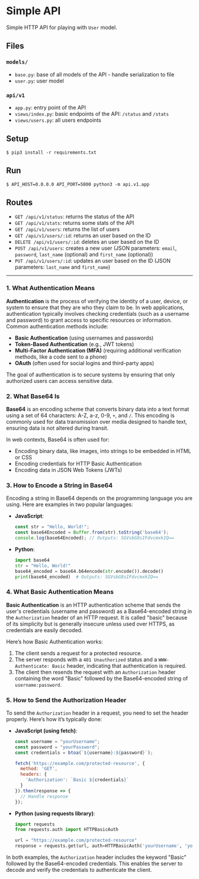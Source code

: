 # Simple API

Simple HTTP API for playing with `User` model.


## Files

### `models/`

- `base.py`: base of all models of the API - handle serialization to file
- `user.py`: user model

### `api/v1`

- `app.py`: entry point of the API
- `views/index.py`: basic endpoints of the API: `/status` and `/stats`
- `views/users.py`: all users endpoints


## Setup

```
$ pip3 install -r requirements.txt
```


## Run

```
$ API_HOST=0.0.0.0 API_PORT=5000 python3 -m api.v1.app
```


## Routes

- `GET /api/v1/status`: returns the status of the API
- `GET /api/v1/stats`: returns some stats of the API
- `GET /api/v1/users`: returns the list of users
- `GET /api/v1/users/:id`: returns an user based on the ID
- `DELETE /api/v1/users/:id`: deletes an user based on the ID
- `POST /api/v1/users`: creates a new user (JSON parameters: `email`, `password`, `last_name` (optional) and `first_name` (optional))
- `PUT /api/v1/users/:id`: updates an user based on the ID (JSON parameters: `last_name` and `first_name`)


----------------------------------------------------------------

### 1. What Authentication Means
**Authentication** is the process of verifying the identity of a user, device, or system to ensure that they are who they claim to be. In web applications, authentication typically involves checking credentials (such as a username and password) to grant access to specific resources or information. Common authentication methods include:

- **Basic Authentication** (using usernames and passwords)
- **Token-Based Authentication** (e.g., JWT tokens)
- **Multi-Factor Authentication (MFA)** (requiring additional verification methods, like a code sent to a phone)
- **OAuth** (often used for social logins and third-party apps)

The goal of authentication is to secure systems by ensuring that only authorized users can access sensitive data.

### 2. What Base64 Is
**Base64** is an encoding scheme that converts binary data into a text format using a set of 64 characters: A-Z, a-z, 0-9, `+`, and `/`. This encoding is commonly used for data transmission over media designed to handle text, ensuring data is not altered during transit.

In web contexts, Base64 is often used for:
- Encoding binary data, like images, into strings to be embedded in HTML or CSS
- Encoding credentials for HTTP Basic Authentication
- Encoding data in JSON Web Tokens (JWTs)

### 3. How to Encode a String in Base64
Encoding a string in Base64 depends on the programming language you are using. Here are examples in two popular languages:

- **JavaScript**:
  ```js
  const str = "Hello, World!";
  const base64Encoded = Buffer.from(str).toString('base64');
  console.log(base64Encoded); // Outputs: SGVsbG8sIFdvcmxkIQ==
  ```

- **Python**:
  ```python
  import base64
  str = "Hello, World!"
  base64_encoded = base64.b64encode(str.encode()).decode()
  print(base64_encoded)  # Outputs: SGVsbG8sIFdvcmxkIQ==
  ```

### 4. What Basic Authentication Means
**Basic Authentication** is an HTTP authentication scheme that sends the user's credentials (username and password) as a Base64-encoded string in the `Authorization` header of an HTTP request. It is called "basic" because of its simplicity but is generally insecure unless used over HTTPS, as credentials are easily decoded.

Here’s how Basic Authentication works:
1. The client sends a request for a protected resource.
2. The server responds with a `401 Unauthorized` status and a `WWW-Authenticate: Basic` header, indicating that authentication is required.
3. The client then resends the request with an `Authorization` header containing the word "Basic" followed by the Base64-encoded string of `username:password`.

### 5. How to Send the Authorization Header
To send the `Authorization` header in a request, you need to set the header properly. Here’s how it’s typically done:

- **JavaScript (using fetch)**:
  ```js
  const username = "yourUsername";
  const password = "yourPassword";
  const credentials = btoa(`${username}:${password}`);

  fetch('https://example.com/protected-resource', {
    method: 'GET',
    headers: {
      'Authorization': `Basic ${credentials}`
    }
  }).then(response => {
    // Handle response
  });
  ```

- **Python (using requests library)**:
  ```python
  import requests
  from requests.auth import HTTPBasicAuth

  url = "https://example.com/protected-resource"
  response = requests.get(url, auth=HTTPBasicAuth('yourUsername', 'yourPassword'))
  ```

In both examples, the `Authorization` header includes the keyword "Basic" followed by the Base64-encoded credentials. This enables the server to decode and verify the credentials to authenticate the client.

